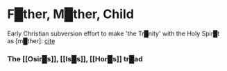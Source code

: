 # F█ther, M█ther, Child


Early Christian subversion effort to make 'the Tr█nity' with the Holy Spir█t as [m█ther]: [cite](https://hts.org.za/index.php/hts/article/view/3225/7763?fbclid=IwAR0sBADp6cLFrxy24r2All_PpgbcuaauZ5ioKdPH56MTFpDrSCwRksKs9XA)

### The [[Osir█s]], [[Is█s]], [[Hor█s]] tr█ad

